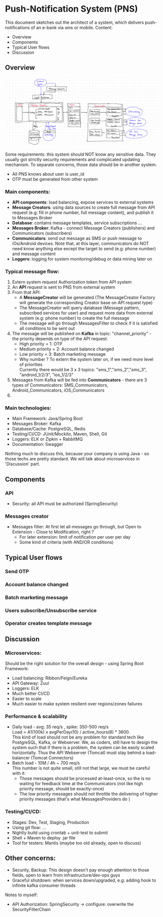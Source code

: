 # Push-Notification System (PNS)
This document sketches out the architect of a system, which delivers push-notifications of an e-bank via sms or mobile. Content:
- Overview
- Components
- Typical User flows
- Discussion
## Overview
<img src="./assets/PNS_overview2.jpg"/>


Some requirements: this system should NOT know any sensitive data. They usually got strictly security requirements and complicated updating mechanism. To separate concerns, those data should be in another system.
- All PNS knows about user is user_id
- OTP must be generated from other system
### Main components: 
- **API components**: load balancing, expose services to external systems
- **Message Creators**: using data sources to create full message from API request (e.g: fill in phone number, full message content), and publish it to Messages Broker
- **Database**: contains message templates, service subscriptions ...
- **Messages Broker**: Kafka - connect Message Creators (publishers) and Communicators (subscribers)
- **Communicators**: send out message as SMS or push message to iOs/Android devices. Note that, at this layer, communicators do NOT need know anything else except the target to send (e.g: phone number) and message content
- **Loggers**: logging for system monitoring/debug or data mining later on

### Typical message flow:
1. Extern system request Authorization token from API system
2. An **API** request is sent to PNS from external system
3. From that API: 
   - A **MessageCreator** will be generated (The MessageCreator Factory will generate the corresponding Creator base on API request type) 
   - The MessageCreator will query database (Message pattern, subscribed services for user) and request more data from external system (e.g: phone number) to create the full message
   - The message will go through MessagesFilter to check if it is satisfied all conditions to be sent out
4. The message will be published on **Kafka** in topic: "channel_priority" - the priority depends on type of the API request:
   - High priority = 1: OTP 
   - Medium priority = 2: Account balance changed
   - Low priority = 3: Batch marketing message
   - Why number ? To extern the system later on, if we need more level of priorities <br/>
Currently there would be 3 x 3 topics: "sms_1","sms_2","sms_3", "android_1/2/3", "ios_1/2/3"
5. Messages from Kafka will be fed into **Communicators** - there are 3 types of Communicators: SMS_Communicators, Android_Communicators, iOS_Communicators
6. 

### Main technologies:
 - Main Framework: Java/Spring Boot
 - Messages Broker: Kafka
 - Database/Cache: PostgreSQL, Redis
 - Testing/CI/CD: JUnit/Mockito, Maven, Shell, Git
 - Loggers: ELK or Zipkin + RabbitMQ
 - Documentation: Swagger
<p>
Nothing much to discuss this, because your company is using Java - so those techs are pretty standard. We will talk about microservices in 'Discussion' part.
</p>

## Components
### API
- Security: all API must be authorized (SpringSecurity)
### Messages creator
- Messages filter: At first let all messages go through, but Open to Extension - Close to Modification, right ?
  + For later extension: limit of notification per user per day
  + Some kind of criteria (with AND/OR conditions)
###
## Typical User flows
### Send OTP 
### Account balance changed
### Batch marketing message
### Users subscribe/Unsubscribe service 
### Operator creates template message

## Discussion

### Microservices:
Should be the right solution for the overall design - using Spring Boot Framework:
- Load balancing: Ribbon/Feign/Eureka
- API Gateway: Zuul
- Loggers: ELK
- Much better CI/CD
- Easier to scale
- Much easier to make system resilient over regions/zones failures

### Performance & scalability

- Daily load - avg: 35 req/s , spike: 350-500 req/s <br>
Load = A1(100k) x avgPerDay(10) / active_hours(8) * 3600.<br>
This kind of load should not be any problem for standard tech like PostgreSQL, Kafka, or Webserver. We, as coders, still have to design the system such that if there is a problem, the system can be easily scaled horizontally. Thus the API Webserver (Tomcat) must stay behind a load-balancer (Tomcat Connectors)
- Batch load - 10M / 4h ~ 700 req/s <br>
This number is not quite small, still not that large, we must be careful with it:
  - Those messages should be processed at-least-once, so the is no waiting for feedback time at the Communicators (not like high priority message, should be exactly-once)
  - The low priority messages should not throttle the delivering of higher priority messages (that's what MessagesProviders do )
  
### Testing/CI/CD: 
  - Stages: Dev, Test, Staging, Production
  - Using git flow: ...
  - Nightly build using crontab + unit-test to submit
  - Shell + Maven to deploy .jar file
  - Tool for testers: Mantis (maybe too old already, open to discuss)

## Other concerns: 
- Security, Backup: This design doesn't pay enough attention to those fields, open to learn from infrastructure/dev-ops guys
- Graceful shutdown: when services down/upgraded, e.g: adding hook to infinite kafka consumer threads 
 


Notes to myself:
- API Authorization: SpringSecurity -> configure: overwrite the SecurityFilterChain